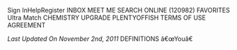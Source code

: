 Sign InHelpRegister INBOX MEET ME SEARCH ONLINE (120982) FAVORITES Ultra Match CHEMISTRY UPGRADE PLENTYOFFISH TERMS OF USE AGREEMENT

_Last Updated On November 2nd, 2011_ DEFINITIONS â€œYouâ€